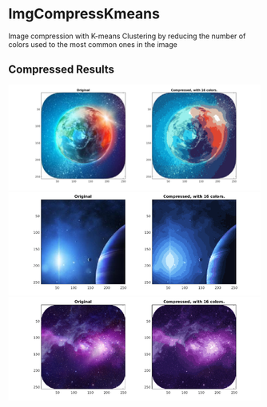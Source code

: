 # ImgCompressKmeans

Image compression with K-means Clustering by reducing the number of colors used to the most common ones in the image

## Compressed Results
![space_compressed](results/space.png)  
![planet_compressed](results/planet.png)  
![nebula_compressed](results/nebula.png)  
